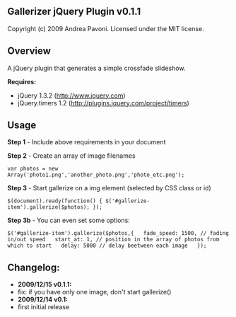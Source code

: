 Gallerizer jQuery Plugin v0.1.1
-------------------------------
Copyright (c) 2009 Andrea Pavoni. Licensed under the MIT license.
 

Overview
--------

A jQuery plugin that generates a simple crossfade slideshow.

__Requires:__

   * jQuery 1.3.2 (http://www.jquery.com)
   * jQuery.timers 1.2 (http://plugins.jquery.com/project/timers)

Usage
-----
__Step 1__ - Include above requirements in your document

__Step 2__ - Create an array of image filenames

`var photos = new Array('photo1.png','another_photo.png','photo_etc.png');`

__Step 3__ - Start gallerize on a img element (selected by CSS class or id)

`$(document).ready(function() {
  $('#gallerize-item').gallerize($photos);
});`

__Step 3b__ - You can even set some options:

`$('#gallerize-item').gallerize($photos,{  
     fade_speed: 1500, // fading in/out speed  
     start_at: 1, // position in the array of photos from which to start  
     delay: 5000 // delay beetween each image  
});`

Changelog:
---------

*   __2009/12/15 v0.1.1:__
   *   fix: if you have only one image, don't start gallerize()
*   __2009/12/14 v0.1:__
   *   first initial release
